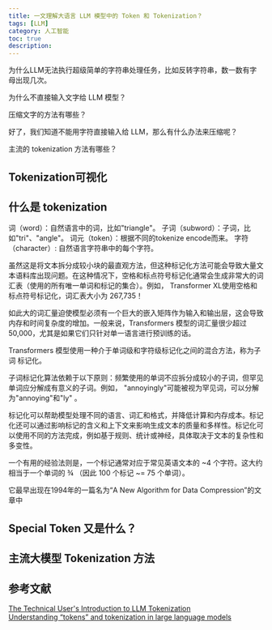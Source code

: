 ```yaml
---
title: 一文理解大语言 LLM 模型中的 Token 和 Tokenization？
tags: [LLM]
category: 人工智能
toc: true
description: 
---
```


为什么LLM无法执行超级简单的字符串处理任务，比如反转字符串，数一数有字母出现几次。


为什么不直接输入文字给 LLM 模型？

压缩文字的方法有哪些？

好了，我们知道不能用字符直接输入给 LLM，那么有什么办法来压缩呢？


主流的 tokenization 方法有哪些？

## Tokenization可视化


<!-- more -->

## 什么是 tokenization


词（word）：自然语言中的词，比如"triangle"。
子词（subword）：子词，比如"tri"、"angle"。
词元（token）：根据不同的tokenize encode而来。
字符（character）: 自然语言字符串中的每个字符。


虽然这是将文本拆分成较小块的最直观方法，但这种标记化方法可能会导致大量文本语料库出现问题。在这种情况下，空格和标点符号标记化通常会生成非常大的词汇表（使用的所有唯一单词和标记的集合）。例如， Transformer XL使用空格和标点符号标记化，词汇表大小为 267,735！

如此大的词汇量迫使模型必须有一个巨大的嵌入矩阵作为输入和输出层，这会导致内存和时间复杂度的增加。一般来说，Transformers 模型的词汇量很少超过 50,000，尤其是如果它们只针对单一语言进行预训练的话。

Transformers 模型使用一种介于单词级和字符级标记化之间的混合方法，称为子词 标记化。

子词标记化算法依赖于以下原则：频繁使用的单词不应拆分成较小的子词，但罕见单词应分解成有意义的子词。例如， "annoyingly"可能被视为罕见词，可以分解为"annoying"和"ly" 。

标记化可以帮助模型处理不同的语言、词汇和格式，并降低计算和内存成本。标记化还可以通过影响标记的含义和上下文来影响生成文本的质量和多样性。标记化可以使用不同的方法完成，例如基于规则、统计或神经，具体取决于文本的复杂性和多变性。

一个有用的经验法则是，一个标记通常对应于常见英语文本的 ~4 个字符。这大约相当于一个单词的 ¾ （因此 100 个标记 ~= 75 个单词）。

它最早出现在1994年的一篇名为“A New Algorithm for Data Compression”的文章中

## Special Token 又是什么？

## 主流大模型 Tokenization 方法



## 参考文献

[The Technical User's Introduction to LLM Tokenization](https://christophergs.com/blog/understanding-llm-tokenization)  
[Understanding “tokens” and tokenization in large language models](https://blog.devgenius.io/understanding-tokens-and-tokenization-in-large-language-models-1058cd24b944)  
